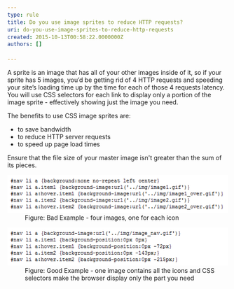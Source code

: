 ```yaml
---
type: rule
title: Do you use image sprites to reduce HTTP requests?
uri: do-you-use-image-sprites-to-reduce-http-requests
created: 2015-10-13T00:58:22.0000000Z
authors: []

---
```




<span class='intro'> <p>A sprite is an image that has all of your other images inside of it, so if your sprite 
             has 5 images, you’d be getting rid of 4 HTTP requests and speeding your site’s loading time 
             up by the time for each of those 4 requests latency. You will use CSS selectors for each 
             link to display only a portion of the image sprite - effectively showing just the 
             image you need.</p> </span>

<p>The benefits to use CSS image sprites are&#58;</p><ul><li>to save bandwidth</li><li>to reduce HTTP server requests</li><li>to speed up page load times</li></ul><p>Ensure that the file size of your master image isn't greater than the sum of its pieces.</p><dl class="badImage"><dt><img src="ImageSprites_bad.gif" alt="One image per Icon" /></dt><dd>Figure&#58; Bad Example - four images, one for each icon</dd></dl><dl class="goodImage"><dt><img src="ImageSprites_good.gif" alt="One image contains all icons" /></dt><dd>Figure&#58; Good Example - one image contains all the icons and CSS selectors make the browser display only the part you need</dd></dl>


